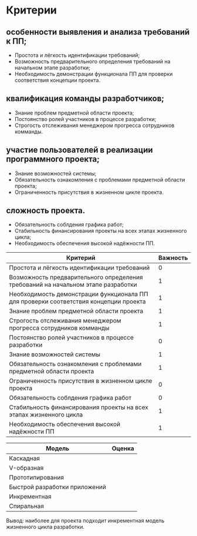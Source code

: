 # Критерии
## особенности выявления и анализа требований к ПП;
- Простота и лёгкость идентификации требований;
- Возможность предварительного определения требований на начальном этапе разработки;
- Необходимость демонстрации функционала ПП для проверки соответствия концепции проекта.
## квалификация команды разработчиков;
- Знание проблем предметной области проекта;
- Постоянство ролей участников в процессе разработки;
- Строгость отслеживания менеджером прогресса сотрудников комманды.
## участие пользователей в реализации программного проекта;
- Знание возможностей системы;
- Обязательность ознакомления с проблемами предметной области проекта;
- Ограниченность присутствия в жизненном цикле проекта.
## сложность проекта.
- Обязательность соблдения графика работ;
- Стабильность финансирования проекты на всех этапах жизненного цикла;
- Необходимость обеспечения высокой надёжности ПП.

| Критерий | Важность | 
| ------ | ------ |
| Простота и лёгкость идентификации требований | 0 |
| Возможность предварительного определения требований на начальном этапе разработки | 1 |
| Необходимость демонстрации функционала ПП для проверки соответствия концепции проекта | 1 |
| Знание проблем предметной области проекта | 1 |
| Строгость отслеживания менеджером прогресса сотрудников комманды | 1 |
| Постоянство ролей участников в процессе разработки | 0 |
| Знание возможностей системы | 1 |
| Обязательность ознакомления с проблемами предметной области проекта | 1 |
| Ограниченность присутствия в жизненном цикле проекта | 0 |
| Обязательность соблдения графика работ | 0 |
| Стабильность финансирования проекты на всех этапах жизненного цикла | 1 |
| Необходимость обеспечения высокой надёжности ПП | 1 |

| Модель | Оценка |
| ------ | ------ |
| Каскадная |  | 
| V-образная |  | 
| Прототипирования |  | 
| Быстрой разработки приложений |  | 
| Инкрементная |  | 
| Спиральная |  | 

Вывод: наиболее для проекта подходит инкрементная модель жизненного цикла разработки.
